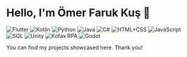 # Hello, I'm Ömer Faruk Kuş 👋

<!-- Programming Language Icons -->
<img src="https://img.shields.io/badge/Flutter-02569B?style=flat&logo=flutter&logoColor=white" alt="Flutter" />
<img src="https://img.shields.io/badge/Kotlin-0095D5?style=flat&logo=kotlin&logoColor=white" alt="Kotlin" />
<img src="https://img.shields.io/badge/Python-3776AB?style=flat&logo=python&logoColor=white" alt="Python" />
<img src="https://img.shields.io/badge/Java-007396?style=flat&logo=java&logoColor=white" alt="Java" />
<img src="https://img.shields.io/badge/C%23-239120?style=flat&logo=c-sharp&logoColor=white" alt="C#" />
<img src="https://img.shields.io/badge/HTML%2BCSS-E34F26?style=flat&logo=html5&logoColor=white" alt="HTML+CSS" />
<img src="https://img.shields.io/badge/JavaScript-F7DF1E?style=flat&logo=javascript&logoColor=black" alt="JavaScript" />
<img src="https://img.shields.io/badge/SQL-4479A1?style=flat&logo=sql&logoColor=white" alt="SQL" />

<!-- Program Icons -->
<img src="https://img.shields.io/badge/Unity-000000?style=flat&logo=unity&logoColor=white" alt="Unity" />
<img src="https://img.shields.io/badge/Kofax_RPA-00498C?style=flat&logo=kofax&logoColor=white" alt="Kofax RPA" />
<img src="https://img.shields.io/badge/Godot-478CBF?style=flat&logo=godot-engine&logoColor=white" alt="Godot" />


You can find my projects showcased here. Thank you!



<!--
**omrfrkkus/omrfrkkus** is a ✨ _special_ ✨ repository because its `README.md` (this file) appears on your GitHub profile.

Here are some ideas to get you started:

- 🔭 I’m currently working on ...
- 🌱 I’m currently learning ...
- 👯 I’m looking to collaborate on ...
- 🤔 I’m looking for help with ...
- 💬 Ask me about ...
- 📫 How to reach me: ...
- 😄 Pronouns: ...
- ⚡ Fun fact: ...
-->
